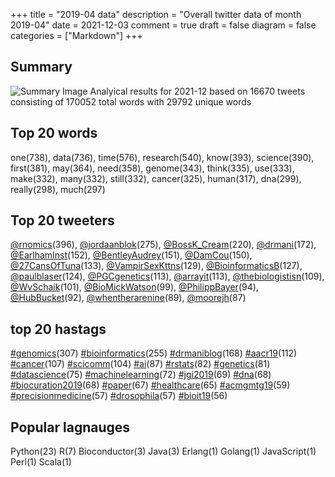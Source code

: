 +++
title = "2019-04 data"
description = "Overall twitter data of month 2019-04"
date = 2021-12-03
comment = true
draft = false
diagram = false
categories = ["Markdown"]
+++

## Summary
![Summary Image](/images/wordcloud/2019-04.png "Summary Image")
Analyical results for 2021-12 based on 16670 tweets consisting of 170052 total words with 29792 unique words


## Top 20 words
one(738), data(736), time(576), research(540), know(393), science(390), first(381), may(364), need(358), genome(343), think(335), use(333), make(332), many(332), still(332), cancer(325), human(317), dna(299), really(298), much(297)

## Top 20 tweeters
[@rnomics](https://twitter.com/rnomics)(396), [@jordaanblok](https://twitter.com/jordaanblok)(275), [@BossK_Cream](https://twitter.com/BossK_Cream)(220), [@drmani](https://twitter.com/drmani)(172), [@EarlhamInst](https://twitter.com/EarlhamInst)(152), [@BentleyAudrey](https://twitter.com/BentleyAudrey)(151), [@DamCou](https://twitter.com/DamCou)(150), [@27CansOfTuna](https://twitter.com/27CansOfTuna)(133), [@VampirSexKttns](https://twitter.com/VampirSexKttns)(129), [@BioinformaticsB](https://twitter.com/BioinformaticsB)(127), [@paulblaser](https://twitter.com/paulblaser)(124), [@PGCgenetics](https://twitter.com/PGCgenetics)(113), [@arrayit](https://twitter.com/arrayit)(113), [@thebiologistisn](https://twitter.com/thebiologistisn)(109), [@WvSchaik](https://twitter.com/WvSchaik)(101), [@BioMickWatson](https://twitter.com/BioMickWatson)(99), [@PhilippBayer](https://twitter.com/PhilippBayer)(94), [@HubBucket](https://twitter.com/HubBucket)(92), [@whentherarenine](https://twitter.com/whentherarenine)(89), [@moorejh](https://twitter.com/moorejh)(87)

## top 20 hastags
[#genomics](https://twitter.com/hashtag/genomics)(307) [#bioinformatics](https://twitter.com/hashtag/bioinformatics)(255) [#drmaniblog](https://twitter.com/hashtag/drmaniblog)(168) [#aacr19](https://twitter.com/hashtag/aacr19)(112) [#cancer](https://twitter.com/hashtag/cancer)(107) [#scicomm](https://twitter.com/hashtag/scicomm)(104) [#ai](https://twitter.com/hashtag/ai)(87) [#rstats](https://twitter.com/hashtag/rstats)(82) [#genetics](https://twitter.com/hashtag/genetics)(81) [#datascience](https://twitter.com/hashtag/datascience)(75) [#machinelearning](https://twitter.com/hashtag/machinelearning)(72) [#jgi2019](https://twitter.com/hashtag/jgi2019)(69) [#dna](https://twitter.com/hashtag/dna)(68) [#biocuration2019](https://twitter.com/hashtag/biocuration2019)(68) [#paper](https://twitter.com/hashtag/paper)(67) [#healthcare](https://twitter.com/hashtag/healthcare)(65) [#acmgmtg19](https://twitter.com/hashtag/acmgmtg19)(59) [#precisionmedicine](https://twitter.com/hashtag/precisionmedicine)(57) [#drosophila](https://twitter.com/hashtag/drosophila)(57) [#bioit19](https://twitter.com/hashtag/bioit19)(56)

## Popular lagnauges
Python(23) R(7) Bioconductor(3) Java(3) Erlang(1) Golang(1) JavaScript(1) Perl(1) Scala(1)
